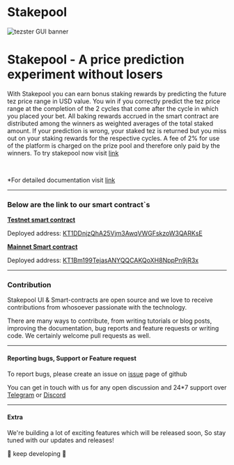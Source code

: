 # Stakepool

<img  src="https://tezster.s3-ap-southeast-1.amazonaws.com/TEZSTER_GUI/1_jDB5enULQVo2UfeiwD32qA.png"  alt="tezster GUI banner" align="center" />

<br />

# Stakepool - A price prediction experiment without losers

With Stakepool you can earn bonus staking rewards by predicting the future tez price range in USD value. You win if you correctly predict the tez price range at the completion of the 2 cycles that come after the cycle in which you placed your bet. All baking rewards accrued in the smart contract are distributed among the winners as weighted averages of the total staked amount. If your prediction is wrong, your staked tez is returned but you miss out on your staking rewards for the respective cycles. A fee of 2% for use of the platform is charged on the prize pool and therefore only paid by the winners. To try stakepool now visit [link](https://beta.tezster.tech/)

<br/>

\*For detailed documentation visit [link](https://www.notion.so/Stakepool-A-no-loss-price-prediction-experiment-38bc2c0e0fe540aaaa1bc91ebcdcf5c4)

---

### Below are the link to our smart contract`s

**[Testnet smart contract](https://github.com/Tezsure/Stakepool-Contracts/blob/main/stakepool-contract/Testnet/BetMarket.py 'Testnet smart contract')**

Deployed address: [KT1DDnjzQhA25Vjm3AwqVWGFskzoW3QARKsE](https://better-call.dev/edo2net/KT1DDnjzQhA25Vjm3AwqVWGFskzoW3QARKsE/code 'Testnet smart contract')

**[Mainnet Smart contract](https://github.com/Tezsure/Stakepool-Contracts/blob/main/stakepool-contract/Mainnet/BetMarket.py 'Mainnet')**

Deployed address: [KT1Bm199TejasANYQQCAKQoXH8NppPn9jR3x](https://better-call.dev/mainnet/KT1Bm199TejasANYQQCAKQoXH8NppPn9jR3x/code 'Mainnet smart contract')

---

### Contribution

Stakepool UI & Smart-contracts are open source and we love to receive contributions from whosoever passionate with the technology.

There are many ways to contribute, from writing tutorials or blog posts, improving the documentation, bug reports and feature requests or writing code. We certainly welcome pull requests as well.

---

#### Reporting bugs, Support or Feature request

To report bugs, please create an issue on [issue](https://github.com/Tezsure/Stakepool/issues ' issue') page of github

You can get in touch with us for any open discussion and 24\*7 support over [Telegram](https://telegram.me/tezster 'Telegram') or [Discord](https://discord.gg/DWFnm77qDwhttp:// 'Discord')

---

#### Extra

We're building a lot of exciting features which will be released soon, So stay tuned with our updates and releases!

🎊 keep developing 🎊
